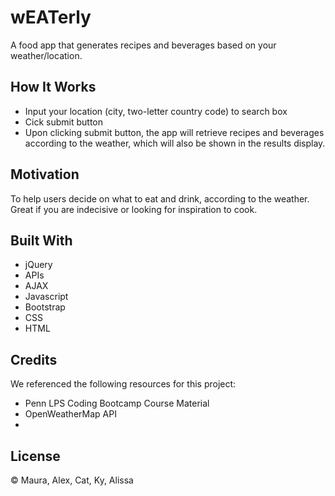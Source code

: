 # wEATerly

A food app that generates recipes and beverages based on your weather/location.

## How It Works

* Input your location (city, two-letter country code) to search box
* Cick submit button
* Upon clicking submit button, the app will retrieve recipes and beverages according to the weather, which will also be shown in the results display.

## Motivation

To help users decide on what to eat and drink, according to the weather.
Great if you are indecisive or looking for inspiration to cook.

## Built With

* jQuery
* APIs
* AJAX
* Javascript
* Bootstrap
* CSS
* HTML

## Credits

We referenced the following resources for this project:

* Penn LPS Coding Bootcamp Course Material
* OpenWeatherMap API
* 

## License

&copy; Maura, Alex, Cat, Ky, Alissa


